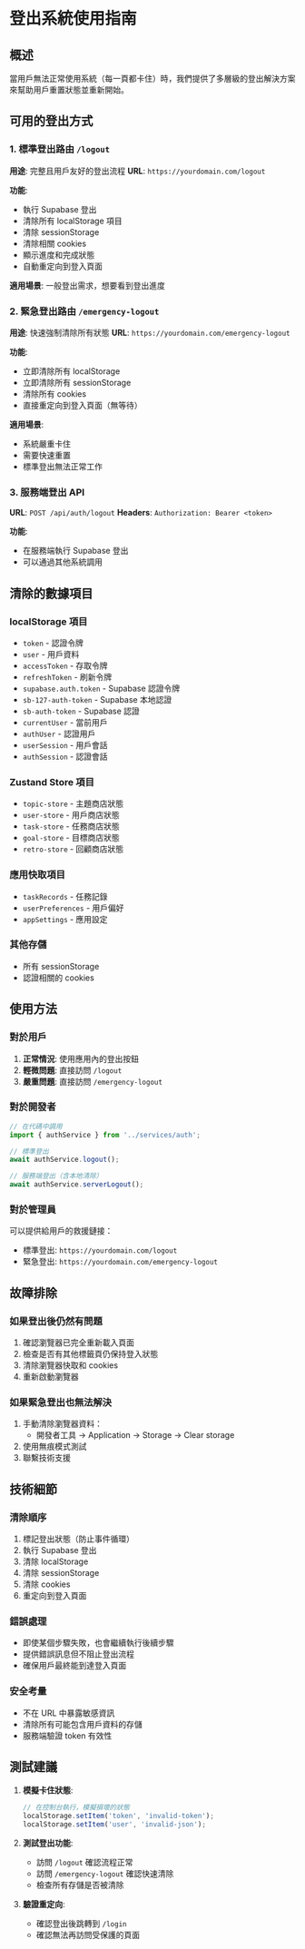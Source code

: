 # 登出系統使用指南

## 概述

當用戶無法正常使用系統（每一頁都卡住）時，我們提供了多層級的登出解決方案來幫助用戶重置狀態並重新開始。

## 可用的登出方式

### 1. 標準登出路由 `/logout`

**用途**: 完整且用戶友好的登出流程
**URL**: `https://yourdomain.com/logout`

**功能**:
- 執行 Supabase 登出
- 清除所有 localStorage 項目
- 清除 sessionStorage 
- 清除相關 cookies
- 顯示進度和完成狀態
- 自動重定向到登入頁面

**適用場景**: 一般登出需求，想要看到登出進度

### 2. 緊急登出路由 `/emergency-logout`

**用途**: 快速強制清除所有狀態
**URL**: `https://yourdomain.com/emergency-logout`

**功能**:
- 立即清除所有 localStorage
- 立即清除所有 sessionStorage
- 清除所有 cookies
- 直接重定向到登入頁面（無等待）

**適用場景**: 
- 系統嚴重卡住
- 需要快速重置
- 標準登出無法正常工作

### 3. 服務端登出 API

**URL**: `POST /api/auth/logout`
**Headers**: `Authorization: Bearer <token>`

**功能**:
- 在服務端執行 Supabase 登出
- 可以通過其他系統調用

## 清除的數據項目

### localStorage 項目
- `token` - 認證令牌
- `user` - 用戶資料
- `accessToken` - 存取令牌
- `refreshToken` - 刷新令牌
- `supabase.auth.token` - Supabase 認證令牌
- `sb-127-auth-token` - Supabase 本地認證
- `sb-auth-token` - Supabase 認證
- `currentUser` - 當前用戶
- `authUser` - 認證用戶
- `userSession` - 用戶會話
- `authSession` - 認證會話

### Zustand Store 項目
- `topic-store` - 主題商店狀態
- `user-store` - 用戶商店狀態
- `task-store` - 任務商店狀態
- `goal-store` - 目標商店狀態
- `retro-store` - 回顧商店狀態

### 應用快取項目
- `taskRecords` - 任務記錄
- `userPreferences` - 用戶偏好
- `appSettings` - 應用設定

### 其他存儲
- 所有 sessionStorage
- 認證相關的 cookies

## 使用方法

### 對於用戶
1. **正常情況**: 使用應用內的登出按鈕
2. **輕微問題**: 直接訪問 `/logout`
3. **嚴重問題**: 直接訪問 `/emergency-logout`

### 對於開發者
```typescript
// 在代碼中調用
import { authService } from '../services/auth';

// 標準登出
await authService.logout();

// 服務端登出（含本地清除）
await authService.serverLogout();
```

### 對於管理員
可以提供給用戶的救援鏈接：
- 標準登出: `https://yourdomain.com/logout`
- 緊急登出: `https://yourdomain.com/emergency-logout`

## 故障排除

### 如果登出後仍然有問題
1. 確認瀏覽器已完全重新載入頁面
2. 檢查是否有其他標籤頁仍保持登入狀態
3. 清除瀏覽器快取和 cookies
4. 重新啟動瀏覽器

### 如果緊急登出也無法解決
1. 手動清除瀏覽器資料：
   - 開發者工具 → Application → Storage → Clear storage
2. 使用無痕模式測試
3. 聯繫技術支援

## 技術細節

### 清除順序
1. 標記登出狀態（防止事件循環）
2. 執行 Supabase 登出
3. 清除 localStorage
4. 清除 sessionStorage  
5. 清除 cookies
6. 重定向到登入頁面

### 錯誤處理
- 即使某個步驟失敗，也會繼續執行後續步驟
- 提供錯誤訊息但不阻止登出流程
- 確保用戶最終能到達登入頁面

### 安全考量
- 不在 URL 中暴露敏感資訊
- 清除所有可能包含用戶資料的存儲
- 服務端驗證 token 有效性

## 測試建議

1. **模擬卡住狀態**:
   ```javascript
   // 在控制台執行，模擬損壞的狀態
   localStorage.setItem('token', 'invalid-token');
   localStorage.setItem('user', 'invalid-json');
   ```

2. **測試登出功能**:
   - 訪問 `/logout` 確認流程正常
   - 訪問 `/emergency-logout` 確認快速清除
   - 檢查所有存儲是否被清除

3. **驗證重定向**:
   - 確認登出後跳轉到 `/login`
   - 確認無法再訪問受保護的頁面 